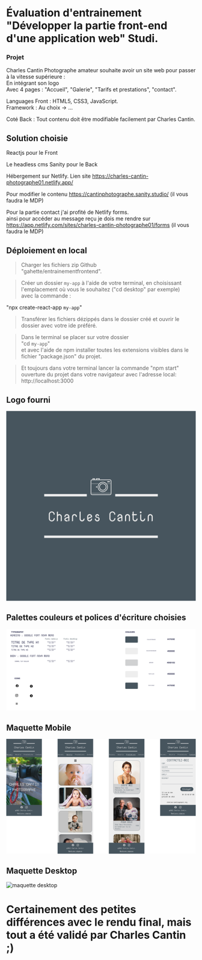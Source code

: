# Évaluation d'entrainement "Développer la partie front-end d'une application web" Studi.

### Projet 

Charles Cantin Photographe amateur souhaite avoir un site web pour passer à la vitesse supérieure :\
En intégrant son logo\
Avec 4 pages : "Accueil", "Galerie", "Tarifs et prestations", "contact".


Languages Front : HTML5, CSS3, JavaScript.\
Framework : Au choix -> ...

Coté Back : Tout contenu doit être modifiable facilement par Charles Cantin.


## Solution choisie

Reactjs pour le Front

Le headless cms Sanity pour le Back

Hébergement sur Netlify. Lien site https://charles-cantin-photographe01.netlify.app/

Pour modifier le contenu https://cantinphotographe.sanity.studio/ (il vous faudra le MDP)

Pour la partie contact j'ai profité de Netlify forms.\
ainsi pour accéder au message reçu je dois me rendre sur https://app.netlify.com/sites/charles-cantin-photographe01/forms (il vous faudra le MDP)




## Déploiement en local

>Charger les fichiers zip Github\
"gahette/entrainementfrontend".

>Créer un dossier `my-app` à l'aide de votre terminal, en choisissant l'emplacement où vous le souhaitez ("cd desktop" par exemple)\
avec la commande :

"npx create-react-app `my-app`"

>Transférer les fichiers dézippés dans le dossier créé et ouvrir le dossier avec votre ide préféré.

>Dans le terminal se placer sur votre dossier\
"cd `my-app`"\
et avec l'aide de npm installer toutes les extensions visibles dans le fichier "package.json" du projet.

> Et toujours dans votre terminal lancer la commande "npm start"\
ouverture du projet dans votre navigateur avec l'adresse local: http://localhost:3000


## Logo fourni

![logo](public/imgs/logo.png)


## Palettes couleurs et polices d'écriture choisies

![assets maquette](public/imgs/Charles%20Cantin%20Assets.png)


## Maquette Mobile

![maquette mobile](public/imgs/Charles%20Cantin%20Mobile.png)


## Maquette Desktop

![maquette desktop](public/imgs/Charles%20Cantin%20Desktop.png)


# Certainement des petites différences avec le rendu final, mais tout a été validé par Charles Cantin ;)


